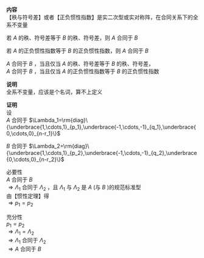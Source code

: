 **内容**  
【秩与符号差】或者【正负惯性指数】是实二次型或实对称阵，在合同关系下的全系不变量  
  
若 $A$ 的秩、符号差等于 $B$ 的秩、符号差，则 $A$ 合同于 $B$  
  
若 $A$ 的正负惯性指数等于 $B$ 的正负惯性指数，则 $A$ 合同于 $B$  
  
$A$ 合同于 $B$ ，当且仅当 $A$ 的秩、符号差等于 $B$ 的秩、符号差，  
$A$ 合同于 $B$ ，当且仅当 $A$ 的正负惯性指数等于 $B$ 的正负惯性指数  
  
**说明**  
全系不变量，应该是个名词，算不上定义  
  
**证明**  
设  
$A$ 合同于 $\Lambda_1=\rm{diag}\{\underbrace{1,\cdots,1}_{p_1},\underbrace{-1,\cdots,-1}_{q_1},\underbrace{0,\cdots,0}_{n-r_1}\}$  
  
$B$ 合同于 $\Lambda_2=\rm{diag}\{\underbrace{1,\cdots,1}_{p_2},\underbrace{-1,\cdots,-1}_{q_2},\underbrace{0,\cdots,0}_{n-r_2}\}$  
  
必要性  
$A$ 合同于 $B$  
$\Rightarrow \Lambda_1$ 合同于 $\Lambda_2$ ，且 $\Lambda_1$ 与 $\Lambda_2$ 是 $A$ (与 $B$ )的规范标准型  
由【惯性定理】得  
$\Rightarrow p_1=p_2$  
  
充分性  
$p_1=p_2$  
$\Rightarrow \Lambda_1=\Lambda_2$  
$\Rightarrow \Lambda_1$ 合同于 $\Lambda_2$  
$\Rightarrow A$ 合同于 $B$  
  
